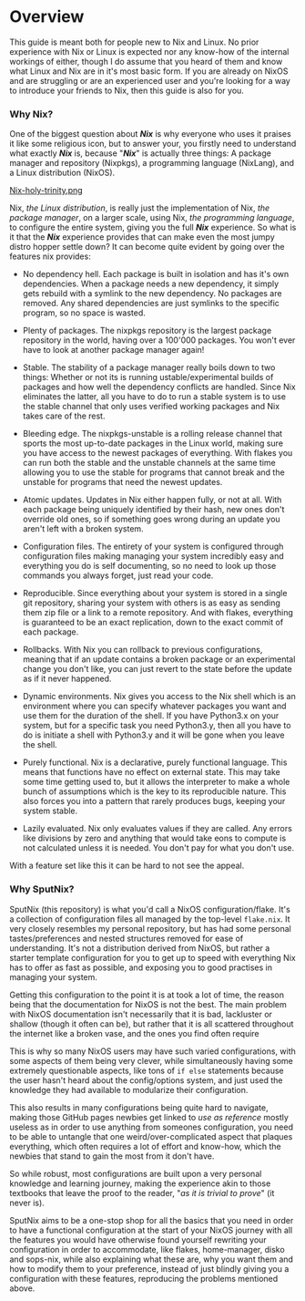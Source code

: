 
# Overview

This guide is meant both for people new to Nix and Linux. No prior experience with Nix or Linux is expected nor any know-how of the internal workings of either, though I do assume that you heard of them and know what Linux and Nix are in it's most basic form. If you are already on NixOS and are struggling or are an experienced user and you're looking for a way to introduce your friends to Nix, then this guide is also for you.

### Why Nix?

One of the biggest question about ***Nix*** is why everyone who uses it praises it like some religious icon, but to answer your, you firstly need to understand what exactly ***Nix*** is, because "***Nix***" is actually three things: A package manager and repository (Nixpkgs), a programming language (NixLang), and a Linux distribution (NixOS).

[Nix-holy-trinity.png](https://media.hachyderm.io/media_attachments/files/111/071/129/711/481/861/original/cb247e197294b62a.png)

Nix, *the Linux distribution*, is really just the implementation of Nix, *the package manager*, on a larger scale, using Nix, *the programming language*, to configure the entire system, giving you the full ***Nix*** experience. So what is it that the ***Nix*** experience provides that can make even the most jumpy distro hopper settle down? It can become quite evident by going over the features nix provides:

- No dependency hell. Each package is built in isolation and has it's own dependencies.  When a package needs a new dependency, it simply gets rebuild with a symlink to the new dependency. No packages are removed. Any shared dependencies are just symlinks to the specific program, so no space is wasted.

- Plenty of packages. The nixpkgs repository is the largest package repository in the world, having over a 100'000 packages. You won't ever have to look at another package manager again!

- Stable. The stability of a package manager really boils down to two things: Whether or not its is running ustable/experimental builds of packages and how well the dependency conflicts are handled. Since Nix eliminates the latter, all you have to do to run a stable system is to use the stable channel that only uses verified working packages and Nix takes care of the rest.

- Bleeding edge. The nixpkgs-unstable is a rolling release channel that sports the most up-to-date packages in the Linux world, making sure you have access to the newest packages of everything. With flakes you can run both the stable and the unstable channels at the same time allowing you to use the stable for programs that cannot break and the unstable for programs that need the newest updates.

- Atomic updates. Updates in Nix either happen fully, or not at all. With each package being uniquely identified by their hash, new ones don't override old ones, so if something goes wrong during an update you aren't left with a broken system.

- Configuration files. The entirety of your system is configured through configuration files making managing your system incredibly easy and everything you do is self documenting, so no need to look up those commands you always forget, just read your code.

- Reproducible. Since everything about your system is stored in a single git repository, sharing your system with others is as easy as sending them zip file or a link to a remote repository. And with flakes, everything is guaranteed to be an exact replication, down to the exact commit of each package.

- Rollbacks. With Nix you can rollback to previous configurations, meaning that if an update contains a broken package or an experimental change you don't like, you can just revert to the state before the update as if it never happened.

- Dynamic environments. Nix gives you access to the Nix shell which is an environment where you can specify whatever packages you want and use them for the duration of the shell. If you have Python3.x on your system, but for a specific task you need Python3.y, then all you have to do is initiate a shell with Python3.y and it will be gone when you leave the shell.

- Purely functional. Nix is a declarative, purely functional language. This means that functions have no effect on external state. This may take some time getting used to, but it allows the interpreter to make a whole bunch of assumptions which is the key to its reproducible nature. This also forces you into a pattern that rarely produces bugs, keeping your system stable.

- Lazily evaluated. Nix only evaluates values if they are called. Any errors like divisions by zero and anything that would take eons to compute is not calculated unless it is needed. You don't pay for what you don't use.

With a feature set like this it can be hard to not see the appeal.

### Why SputNix?

SputNix (this repository) is what you'd call a NixOS configuration/flake. It's a collection of configuration files all managed by the top-level `flake.nix`. It very closely resembles my personal repository, but has had some personal tastes/preferences and nested structures removed for ease of understanding. It's not a distribution derived from NixOS, but rather a starter template configuration for you to get up to speed with everything Nix has to offer as fast as possible, and exposing you to good practises in managing your system.

Getting this configuration to the point it is at took a lot of time, the reason being that the documentation for NixOS is not the best. The main problem with NixOS documentation isn't necessarily that it is bad, lackluster or shallow (though it often can be), but rather that it is all scattered throughout the internet like a broken vase, and the ones you find often require 

This is why so many NixOS users may have such varied configurations, with some aspects of them being very clever, while simultaneously having some extremely questionable aspects, like tons of `if else` statements because the user hasn't heard about the config/options system, and just used the knowledge they had available to modularize their configuration.

This also results in many configurations being quite hard to navigate, making those GitHub pages newbies get linked to *use as reference* mostly useless as in order to use anything from someones configuration, you need to be able to untangle that one weird/over-complicated aspect that plaques everything, which often requires a lot of effort and know-how, which the newbies that stand to gain the most from it don't have.

So while robust, most configurations are built upon a very personal knowledge and learning journey, making the experience akin to those textbooks that leave the proof to the reader, "*as it is trivial to prove*" (it never is).

SputNix aims to be a one-stop shop for all the basics that you need in order to have a functional configuration at the start of your NixOS journey with all the features you would have otherwise found yourself rewriting your configuration in order to accommodate, like flakes, home-manager, disko and sops-nix, while also explaining what these are, why you want them and how to modify them to your preference, instead of just blindly giving you a configuration with these features, reproducing the problems mentioned above.
